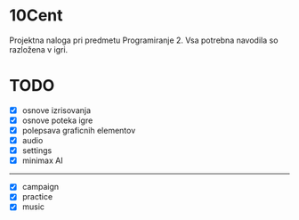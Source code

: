 # 10Cent
Projektna naloga pri predmetu Programiranje 2. Vsa potrebna navodila so razložena v igri.

# TODO
- [x] osnove izrisovanja
- [x] osnove poteka igre
- [x] polepsava graficnih elementov
- [x] audio
- [x] settings
- [x] minimax AI
--------------------------
- [x] campaign
- [x] practice
- [x] music
